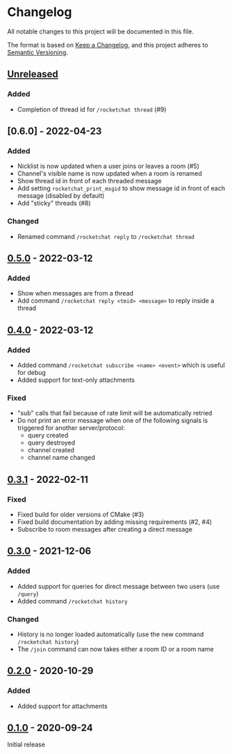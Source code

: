 # Changelog
All notable changes to this project will be documented in this file.

The format is based on [Keep a Changelog](https://keepachangelog.com/en/1.0.0/),
and this project adheres to [Semantic Versioning](https://semver.org/spec/v2.0.0.html).

## [Unreleased]

### Added

- Completion of thread id for `/rocketchat thread` (#9)

## [0.6.0] - 2022-04-23

### Added

- Nicklist is now updated when a user joins or leaves a room (#5)
- Channel's visible name is now updated when a room is renamed
- Show thread id in front of each threaded message
- Add setting `rocketchat_print_msgid` to show message id in front of each message (disabled by default)
- Add "sticky" threads (#8)

### Changed

- Renamed command `/rocketchat reply` to `/rocketchat thread`

## [0.5.0] - 2022-03-12

### Added

- Show when messages are from a thread
- Add command `/rocketchat reply <tmid> <message>` to reply inside a thread

## [0.4.0] - 2022-03-12

### Added

- Added command `/rocketchat subscribe <name> <event>` which is useful for
  debug
- Added support for text-only attachments

### Fixed

- "sub" calls that fail because of rate limit will be automatically retried
- Do not print an error message when one of the following signals is triggered
  for another server/protocol:
    - query created
    - query destroyed
    - channel created
    - channel name changed

## [0.3.1] - 2022-02-11

### Fixed

- Fixed build for older versions of CMake (#3)
- Fixed build documentation by adding missing requirements (#2, #4)
- Subscribe to room messages after creating a direct message

## [0.3.0] - 2021-12-06

### Added

- Added support for queries for direct message between two users (use `/query`)
- Added command `/rocketchat history`

### Changed

- History is no longer loaded automatically (use the new command `/rocketchat history`)
- The `/join` command can now takes either a room ID or a room name

## [0.2.0] - 2020-10-29

### Added

- Added support for attachments


## [0.1.0] - 2020-09-24

Initial release

[Unreleased]: https://github.com/jajm/irssi-rocketchat/compare/v0.6.0...HEAD
[0.5.0]: https://github.com/jajm/irssi-rocketchat/releases/tag/v0.6.0
[0.5.0]: https://github.com/jajm/irssi-rocketchat/releases/tag/v0.5.0
[0.4.0]: https://github.com/jajm/irssi-rocketchat/releases/tag/v0.4.0
[0.3.1]: https://github.com/jajm/irssi-rocketchat/releases/tag/v0.3.1
[0.3.0]: https://github.com/jajm/irssi-rocketchat/releases/tag/v0.3.0
[0.2.0]: https://github.com/jajm/irssi-rocketchat/releases/tag/v0.2.0
[0.1.0]: https://github.com/jajm/irssi-rocketchat/releases/tag/v0.1.0
